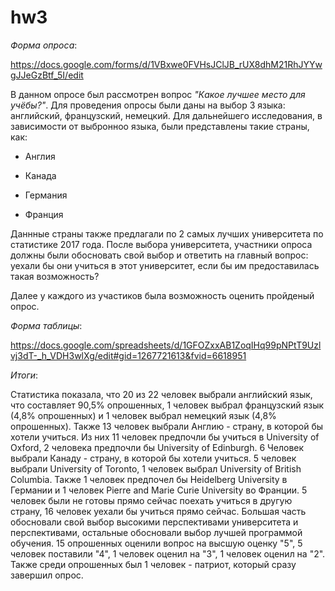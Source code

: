 # hw3
_Форма опроса_:

https://docs.google.com/forms/d/1VBxwe0FVHsJClJB_rUX8dhM21RhJYYwgJJeGzBtf_5I/edit

В данном опросе был рассмотрен вопрос _"Какое лучшее место для учёбы?"_. 
Для проведения опросы были даны на выбор 3 языка: английский, французский, немецкий. Для дальнейшего исследования, в зависимости от выбронноо языка, были представлены такие страны, как: 

- Англия 

- Канада

- Германия

- Франция

Даннные страны также предлагали по 2 самых лучших университета по статистике 2017 года. После выбора университета, участники опроса должны были обосновать свой выбор и ответить на главный вопрос: уехали бы они учиться в этот университет, если бы им предоставилась такая возможность?

Далее у каждого из участиков была возможность оценить пройденый опрос.

_Форма таблицы_:

https://docs.google.com/spreadsheets/d/1GFOZxxAB1ZoqIHq99pNPtT9Uzlvj3dT-_h_VDH3wlXg/edit#gid=1267721613&fvid=6618951

_Итоги_:

Статистика показала, что 20 из 22 человек выбрали английский язык, что составляет 90,5% опрошенных, 1 человек выбрал французский язык (4,8% опрошенных) и 1 человек выбрал немецкий язык (4,8% опрошенных). Также 13 человек выбрали Англию - страну, в которой бы хотели учиться. Из них 11 человек предпочли бы учиться в University of Oxford, 2 человека предпочли бы University of Edinburgh. 6 Человек выбрали Канаду - страну, в которой бы хотели учиться. 5 человек выбрали University of Toronto, 1 человек выбрал University of British Columbia. Также 1 человек предпочел бы Heidelberg University в Германии и 1 человек Pierre and Marie Curie University во Франции. 5 человек были не готовы прямо сейчас поехать учиться в другую страну, 16 человек уехали бы учиться прямо сейчас. Большая часть обосновали свой выбор высокими перспективами университета и перспективами, остальные обосновали выбор лучшей программой обучения. 15 опрошенных оценили вопрос на высшую оценку "5", 5 человек поставили "4", 1 человек оценил на "3", 1 человек оценил на "2". Также среди опрошенных был 1 человек - патриот, который сразу завершил опрос.
